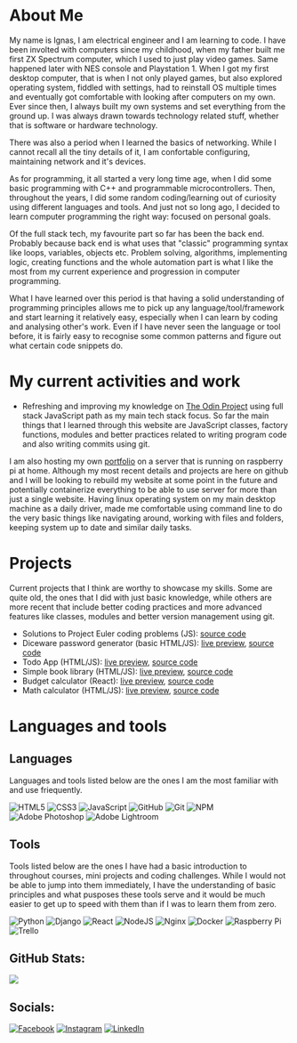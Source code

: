 # About Me

My name is Ignas, I am electrical engineer and I am learning to code. I have been involted with computers since my childhood, when my father built me first ZX Spectrum computer, which I used to just play video games. Same happened later with NES console and Playstation 1. When I got my first desktop computer, that is when I not only played games, but also explored operating system, fiddled with settings, had to reinstall OS multiple times and eventually got comfortable with looking after computers on my own. Ever since then, I always built my own systems and set everything from the ground up. I was always drawn towards technology related stuff, whether that is software or hardware technology.

There was also a period when I learned the basics of networking. While I cannot recall all the tiny details of it, I am confortable configuring, maintaining network and it's devices.

As for programming, it all started a very long time age, when I did some basic programming with C++ and programmable microcontrollers. Then, throughout the years, I did some random coding/learning out of curiosity using different languages and tools. And just not so long ago, I decided to learn computer programming the right way: focused on personal goals.

Of the full stack tech, my favourite part so far has been the back end. Probably because back end is what uses that "classic" programming syntax like loops, variables, objects etc. Problem solving, algorithms, implementing logic, creating functions and the whole automation part is what I like the most from my current experience and progression in computer programming.

What I have learned over this period is that having a solid understanding of programming principles allows me to pick up any language/tool/framework and start learning it relatively easy, especially when I can learn by coding and analysing other's work. Even if I have never seen the language or tool before, it is fairly easy to recognise some common patterns and figure out what certain code snippets do.

# My current activities and work

* Refreshing and improving my knowledge on [The Odin Project](https://www.theodinproject.com/) using full stack JavaScript path as my main tech stack focus. So far the main things that I learned through this website are JavaScript classes, factory functions, modules and better practices related to writing program code and also writing commits using git.

I am also hosting my own [portfolio](https://www.ignasc.lt/) on a server that is running on raspberry pi at home. Although my most recent details and projects are here on github and I will be looking to rebuild my website at some point in the future and potentially containerize everything to be able to use server for more than just a single website. Having linux operating system on my main desktop machine as a daily driver, made me comfortable using command line to do the very basic things like navigating around, working with files and folders, keeping system up to date and similar daily tasks.

# Projects

Current projects that I think are worthy to showcase my skills. Some are quite old, the ones that I did with just basic knowledge, while others are more recent that include better coding practices and more advanced features like classes, modules and better version management using git.

* Solutions to Project Euler coding problems (JS): [source code](https://github.com/ignasc/coding_challenges_projecteuler)
* Diceware password generator (basic HTML/JS): [live preview](https://ignasc.github.io/diceware-password-generator/), [source code](https://github.com/ignasc/diceware-password-generator)
* Todo App (HTML/JS): [live preview](https://ignasc.github.io/todo-app/), [source code](https://github.com/ignasc/todo-app)
* Simple book library (HTML/JS): [live preview](https://ignasc.github.io/projectodin-bookLibrary/), [source code](https://github.com/ignasc/projectodin-bookLibrary)
* Budget calculator (React): [live preview](https://www.ignasc.lt/projects/personal-budget-app/), [source code](https://github.com/ignasc/personal-budget-app)
* Math calculator (HTML/JS): [live preview](https://ignasc.github.io/projectodin-foundations-project-4-calculator/), [source code](https://github.com/ignasc/projectodin-foundations-project-4-calculator)

# Languages and tools

## Languages
Languages and tools listed below are the ones I am the most familiar with and use friequently.

![HTML5](https://img.shields.io/badge/html5-%23E34F26.svg?style=for-the-badge&logo=html5&logoColor=white)
![CSS3](https://img.shields.io/badge/css3-%231572B6.svg?style=for-the-badge&logo=css3&logoColor=white)
![JavaScript](https://img.shields.io/badge/javascript-%23323330.svg?style=for-the-badge&logo=javascript&logoColor=%23F7DF1E)
![GitHub](https://img.shields.io/badge/github-%23121011.svg?style=for-the-badge&logo=github&logoColor=white)
![Git](https://img.shields.io/badge/git-%23F05033.svg?style=for-the-badge&logo=git&logoColor=white)
![NPM](https://img.shields.io/badge/NPM-%23CB3837.svg?style=for-the-badge&logo=npm&logoColor=white)
![Adobe Photoshop](https://img.shields.io/badge/adobe%20photoshop-%2331A8FF.svg?style=for-the-badge&logo=adobe%20photoshop&logoColor=white)
![Adobe Lightroom](https://img.shields.io/badge/Adobe%20Lightroom-31A8FF.svg?style=for-the-badge&logo=Adobe%20Lightroom&logoColor=white)

## Tools
Tools listed below are the ones I have had a basic introduction to throughout courses, mini projects and coding challenges. While I would not be able to jump into them immediately, I have the understanding of basic principles and what pusposes these tools serve and it would be much easier to get up to speed with them than if I was to learn them from zero.

![Python](https://img.shields.io/badge/python-3670A0?style=for-the-badge&logo=python&logoColor=ffdd54)
![Django](https://img.shields.io/badge/django-%23092E20.svg?style=for-the-badge&logo=django&logoColor=white)
![React](https://img.shields.io/badge/react-%2320232a.svg?style=for-the-badge&logo=react&logoColor=%2361DAFB)
![NodeJS](https://img.shields.io/badge/node.js-6DA55F?style=for-the-badge&logo=node.js&logoColor=white)
![Nginx](https://img.shields.io/badge/nginx-%23009639.svg?style=for-the-badge&logo=nginx&logoColor=white)
![Docker](https://img.shields.io/badge/docker-%230db7ed.svg?style=for-the-badge&logo=docker&logoColor=white)
![Raspberry Pi](https://img.shields.io/badge/-RaspberryPi-C51A4A?style=for-the-badge&logo=Raspberry-Pi)
![Trello](https://img.shields.io/badge/Trello-%23026AA7.svg?style=for-the-badge&logo=Trello&logoColor=white)

## GitHub Stats:
![](https://github-readme-stats.vercel.app/api/top-langs/?username=ignasc&theme=onedark&hide_border=false&include_all_commits=false&count_private=false&layout=compact)

## Socials:
[![Facebook](https://img.shields.io/badge/Facebook-%231877F2.svg?logo=Facebook&logoColor=white)](https://facebook.com/esu.ignas) [![Instagram](https://img.shields.io/badge/Instagram-%23E4405F.svg?logo=Instagram&logoColor=white)](https://instagram.com/ignas.c) [![LinkedIn](https://img.shields.io/badge/LinkedIn-%230077B5.svg?logo=linkedin&logoColor=white)](https://linkedin.com/in/ignasc)
<!---
ignasc/my-profile-readme is a ✨ special ✨ repository because its `README.md` (this file) appears on your GitHub profile.
You can click the Preview link to take a look at your changes.
--->
